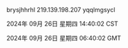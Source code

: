 brysjhhrhl 219.139.198.207 yqqlmgsycl

2024年 09月 26日 星期四 14:40:02 CST

2024年 09月 26日 星期四 06:40:02 GMT

